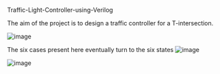  Traffic-Light-Controller-using-Verilog

 The aim of the project is to design a traffic controller for a T-intersection.

 ![image](https://github.com/Shubh3009/Traffic-Light-Controller-Design-using-Verilog/assets/108566789/3606da39-cf69-4c44-aa6d-55bc00466df5)

 The six cases present here eventually turn to the six states 
 ![image](https://github.com/Shubh3009/Traffic-Light-Controller-Design-using-Verilog/assets/108566789/65981737-e189-4309-b913-c1011112fea9)



 ![image](https://github.com/Shubh3009/Traffic-Light-Controller-Design-using-Verilog/assets/108566789/a54ad955-5372-4c5b-b8e0-01bcc155d8c7)



 
